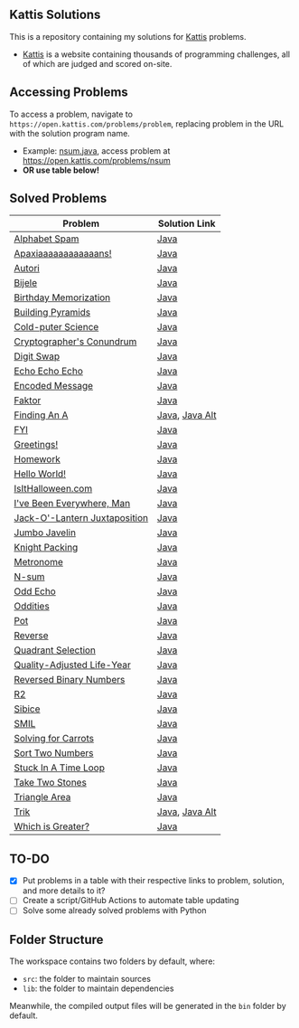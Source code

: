## Kattis Solutions

This is a repository containing my solutions for [Kattis](https://open.kattis.com) problems.
- [Kattis](https://open.kattis.com) is a website containing thousands of programming challenges, all of which are judged and scored on-site.

## Accessing Problems
To access a problem, navigate to `https://open.kattis.com/problems/problem`, replacing problem in the URL with the solution program name.

- Example: [nsum.java](https://github.com/Izzy129/kattis-solutions/blob/master/src/nsum.java), access problem at https://open.kattis.com/problems/nsum
- **OR use table below!**

## Solved Problems
| Problem | Solution Link |
| - | - |
| [Alphabet Spam](https://open.kattis.com/problems/alphabetspam) | [Java](https://github.com/Izzy129/kattis-solutions/blob/master/src/alphabetspam.java) |
| [Apaxiaaaaaaaaaaaans!](https://open.kattis.com/problems/apaxiaaans) | [Java](https://github.com/Izzy129/kattis-solutions/blob/master/src/apaxiaaans.java) |
| [Autori](https://open.kattis.com/problems/autori) | [Java](https://github.com/Izzy129/kattis-solutions/blob/master/src/autori.java) |
| [Bijele](https://open.kattis.com/problems/bijele) | [Java](https://github.com/Izzy129/kattis-solutions/blob/master/src/bijele.java) |
| [Birthday Memorization](https://open.kattis.com/problems/fodelsedagsmemorisering) | [Java](https://github.com/Izzy129/kattis-solutions/blob/master/src/fodelsedagsmemorisering.java) |
| [Building Pyramids](https://open.kattis.com/problems/pyramids) | [Java](https://github.com/Izzy129/kattis-solutions/blob/master/src/pyramids.java) |
| [Cold-puter Science](https://open.kattis.com/problems/cold) | [Java](https://github.com/Izzy129/kattis-solutions/blob/master/src/cold.java) |
| [Cryptographer's Conundrum](https://open.kattis.com/problems/conundrum) | [Java](https://github.com/Izzy129/kattis-solutions/blob/master/src/conundrum.java) |
| [Digit Swap](https://open.kattis.com/problems/digitswap) | [Java](https://github.com/Izzy129/kattis-solutions/blob/master/src/digitswap.java) |
| [Echo Echo Echo](https://open.kattis.com/problems/echoechoecho) | [Java](https://github.com/Izzy129/kattis-solutions/blob/master/src/echoechoecho.java) |
| [Encoded Message](https://open.kattis.com/problems/encodedmessage) | [Java](https://github.com/Izzy129/kattis-solutions/blob/master/src/encodedmessage.java) |
| [Faktor](https://open.kattis.com/problems/faktor) | [Java](https://github.com/Izzy129/kattis-solutions/blob/master/src/faktor.java) |T
| [Finding An A](https://open.kattis.com/problems/findingana) | [Java](https://github.com/Izzy129/kattis-solutions/blob/master/src/findingana.java), [Java Alt](https://github.com/Izzy129/kattis-solutions/blob/master/src/findinganaALT.java) |
| [FYI](https://open.kattis.com/problems/fyi) | [Java](https://github.com/Izzy129/kattis-solutions/blob/master/src/fyi.java) |
| [Greetings!](https://open.kattis.com/problems/greetings2) | [Java](https://github.com/Izzy129/kattis-solutions/blob/master/src/greetings2.java) |
| [Homework](https://open.kattis.com/problems/heimavinna) | [Java](https://github.com/Izzy129/kattis-solutions/blob/master/src/heimavinna.java) |
| [Hello World!](https://open.kattis.com/problems/hello) | [Java](https://github.com/Izzy129/kattis-solutions/blob/master/src/hello.java) |
| [IsItHalloween.com](https://open.kattis.com/problems/isithalloween) | [Java](https://github.com/Izzy129/kattis-solutions/blob/master/src/isithalloween.java) |
| [I've Been Everywhere, Man](https://open.kattis.com/problems/everywhere) | [Java](https://github.com/Izzy129/kattis-solutions/blob/master/src/everywhere.java) |
| [Jack-O'-Lantern Juxtaposition](https://open.kattis.com/problems/jackolanternjuxtaposition) | [Java](https://github.com/Izzy129/kattis-solutions/blob/master/src/jackolanternjuxtaposition.java) |
| [Jumbo Javelin](https://open.kattis.com/problems/jumbojavelin) | [Java](https://github.com/Izzy129/kattis-solutions/blob/master/src/jumbojavelin.java) |
| [Knight Packing](https://open.kattis.com/problems/knightpacking) | [Java](https://github.com/Izzy129/kattis-solutions/blob/master/src/knightpacking.java) |
| [Metronome](https://open.kattis.com/problems/metronome) | [Java](https://github.com/Izzy129/kattis-solutions/blob/master/src/metronome.java) |
| [N-sum](https://open.kattis.com/problems/nsum) | [Java](https://github.com/Izzy129/kattis-solutions/blob/master/src/nsum.java) |
| [Odd Echo](https://open.kattis.com/problems/oddecho) | [Java](https://github.com/Izzy129/kattis-solutions/blob/master/src/oddecho.java) |
| [Oddities](https://open.kattis.com/problems/oddities) | [Java](https://github.com/Izzy129/kattis-solutions/blob/master/src/oddities.java) |
| [Pot](https://open.kattis.com/problems/pot) | [Java](https://github.com/Izzy129/kattis-solutions/blob/master/src/pot.java) |
| [Reverse](https://open.kattis.com/problems/ofugsnuid) | [Java](https://github.com/Izzy129/kattis-solutions/blob/master/src/ofugsnuid.java) |
| [Quadrant Selection](https://open.kattis.com/problems/quadrant) | [Java](https://github.com/Izzy129/kattis-solutions/blob/master/src/quadrant.java) |
| [Quality-Adjusted Life-Year](https://open.kattis.com/problems/qaly) | [Java](https://github.com/Izzy129/kattis-solutions/blob/master/src/qaly.java) |
| [Reversed Binary Numbers](https://open.kattis.com/problems/reversebinary) | [Java](https://github.com/Izzy129/kattis-solutions/blob/master/src/reversebinary.java) |
| [R2](https://open.kattis.com/problems/r2) | [Java](https://github.com/Izzy129/kattis-solutions/blob/master/src/r2.java) |
| [Sibice](https://open.kattis.com/problems/sibice) | [Java](https://github.com/Izzy129/kattis-solutions/blob/master/src/sibice.java) |
| [SMIL](https://open.kattis.com/problems/smil) | [Java](https://github.com/Izzy129/kattis-solutions/blob/master/src/smil.java) |
| [Solving for Carrots](https://open.kattis.com/problems/carrots) | [Java](https://github.com/Izzy129/kattis-solutions/blob/master/src/carrots.java) |
| [Sort Two Numbers](https://open.kattis.com/problems/sorttwonumbers) | [Java](https://github.com/Izzy129/kattis-solutions/blob/master/src/sorttwonumbers.java) | 
| [Stuck In A Time Loop](https://open.kattis.com/problems/timeloop) | [Java](https://github.com/Izzy129/kattis-solutions/blob/master/src/timeloop.java) |
| [Take Two Stones](https://open.kattis.com/problems/twostones) | [Java](https://github.com/Izzy129/kattis-solutions/blob/master/src/twostones.java) |
| [Triangle Area](https://open.kattis.com/problems/triarea) | [Java](https://github.com/Izzy129/kattis-solutions/blob/master/src/triarea.java) |
| [Trik](https://open.kattis.com/problems/trik) | [Java](https://github.com/Izzy129/kattis-solutions/blob/master/src/trik.java), [Java Alt](https://github.com/Izzy129/kattis-solutions/blob/master/src/trikAlt.java) |
| [Which is Greater?](https://open.kattis.com/problems/whichisgreater) | [Java](https://github.com/Izzy129/kattis-solutions/blob/master/src/whichisgreater.java) |
## TO-DO
- [x] Put problems in a table with their respective links to problem, solution, and more details to it?
- [ ] Create a script/GitHub Actions to automate table updating
- [ ] Solve some already solved problems with Python

## Folder Structure

The workspace contains two folders by default, where:

- `src`: the folder to maintain sources
- `lib`: the folder to maintain dependencies

Meanwhile, the compiled output files will be generated in the `bin` folder by default.

